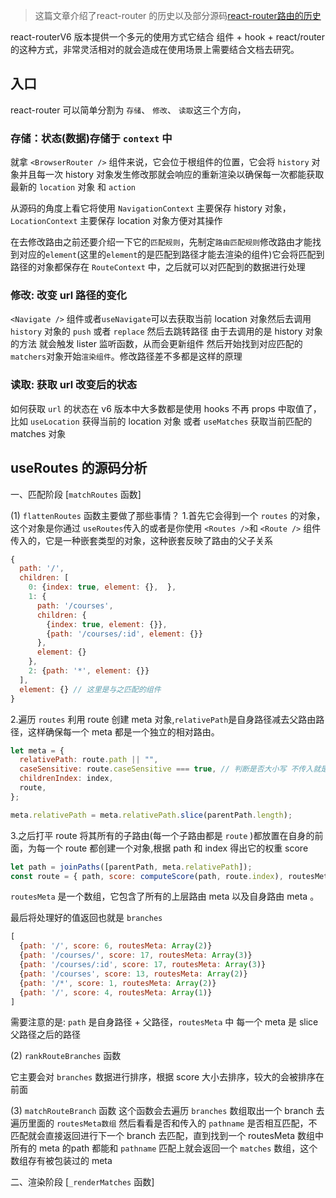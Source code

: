> 这篇文章介绍了react-router 的历史以及部分源码[react-router路由的历史](https://blog.csdn.net/qiwoo_weekly/article/details/127116248)

react-routerV6 版本提供一个多元的使用方式它结合 组件 + hook + react/router 的这种方式，非常灵活相对的就会造成在使用场景上需要结合文档去研究。

## 入口
react-router 可以简单分割为 `存储`、 `修改`、 `读取`这三个方向，

### 存储：状态(数据)存储于 `context` 中
就拿 `<BrowserRouter />` 组件来说，它会位于根组件的位置，它会将 `history` 对象并且每一次 history 对象发生修改那就会响应的重新渲染以确保每一次都能获取最新的 `location` 对象 和 `action` 

从源码的角度上看它将使用 `NavigationContext` 主要保存 history 对象， `LocationContext` 主要保存 location 对象方便对其操作

在去修改路由之前还要介绍一下它的`匹配规则`，先制定`路由匹配规则`修改路由才能找到对应的`element`(这里的`element`的是匹配到路径才能去渲染的组件)它会将匹配到路径的对象都保存在 `RouteContext` 中，之后就可以对匹配到的数据进行处理

### 修改: 改变 url 路径的变化
`<Navigate />` 组件或者`useNavigate`可以去获取当前 location 对象然后去调用 `history` 对象的 `push` 或者 `replace` 然后去跳转路径 由于去调用的是 history 对象的方法 就会触发 lister 监听函数，从而会更新组件 然后开始找到对应匹配的`matchers`对象开始`渲染组件`。修改路径差不多都是这样的原理

### 读取: 获取 url 改变后的状态
如何获取 `url` 的状态在 v6 版本中大多数都是使用 hooks 不再 props 中取值了，比如 `useLocation` 获得当前的 location 对象 或者 `useMatches` 获取当前匹配的 matches 对象 

## useRoutes 的源码分析

一、匹配阶段 [`matchRoutes` 函数]

(1) `flattenRoutes` 函数主要做了那些事情？
1.首先它会得到一个 `routes` 的对象，这个对象是你通过 `useRoutes`传入的或者是你使用 `<Routes />`和 `<Route />` 组件传入的，它是一种嵌套类型的对象，这种嵌套反映了路由的父子关系
~~~js
{
  path: '/',
  children: [
    0: {index: true, element: {},  },
    1: {
      path: '/courses', 
      children: {
        {index: true, element: {}},
        {path: '/courses/:id', element: {}}
      }, 
      element: {}
    },
    2: {path: '*', element: {}}
  ],
  element: {} // 这里是与之匹配的组件
}
~~~
2.遍历 `routes` 利用 route 创建 meta 对象,`relativePath`是自身路径减去父路由路径，这样确保每一个 meta 都是一个独立的相对路由。

~~~js
let meta = {
  relativePath: route.path || "",
  caseSensitive: route.caseSensitive === true, // 判断是否大小写 不传入就是 false 
  childrenIndex: index,
  route,
};

meta.relativePath = meta.relativePath.slice(parentPath.length);

~~~

3.之后打平 route 将其所有的子路由(每一个子路由都是 `route` )都放置在自身的前面，为每一个 route 都创建一个对象,根据 path 和 index 得出它的权重 score
~~~js
let path = joinPaths([parentPath, meta.relativePath]);
const route = { path, score: computeScore(path, route.index), routesMeta }
~~~
`routesMeta` 是一个数组，它包含了所有的上层路由 meta 以及自身路由 meta 。 

最后将处理好的值返回也就是 `branches`

~~~js
[
  {path: '/', score: 6, routesMeta: Array(2)}
  {path: '/courses/', score: 17, routesMeta: Array(3)}
  {path: '/courses/:id', score: 17, routesMeta: Array(3)}
  {path: '/courses', score: 13, routesMeta: Array(2)}
  {path: '/*', score: 1, routesMeta: Array(2)}
  {path: '/', score: 4, routesMeta: Array(1)}
]
~~~
需要注意的是: `path` 是自身路径 + 父路径，`routesMeta` 中 每一个 meta 是 slice 父路径之后的路径

(2) `rankRouteBranches` 函数

它主要会对 `branches` 数据进行排序，根据 score 大小去排序，较大的会被排序在前面

(3) `matchRouteBranch` 函数
这个函数会去遍历 `branches` 数组取出一个 branch 去遍历里面的 `routesMeta数组` 然后看看是否和传入的 `pathname` 是否相互匹配，不匹配就会直接返回进行下一个 branch 去匹配，直到找到一个 routesMeta 数组中所有的 meta 的path 都能和 `pathname` 匹配上就会返回一个 `matches` 数组，这个数组存有被包装过的 meta     


二、渲染阶段 [`_renderMatches` 函数]